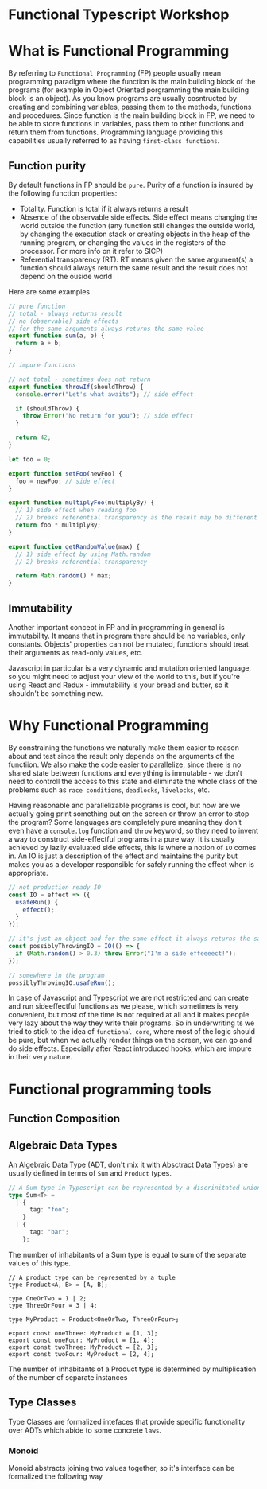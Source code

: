 # Functional Typescript Workshop

# What is Functional Programming

By referring to `Functional Programming` (FP) people usually mean programming paradigm where the function is the main building block of the programs (for example in Object Oriented porgramming the main building block is an object). As you know programs are usually cosntructed by creating and combining variables, passing them to the methods, functions and procedures. Since function is the main building block in FP, we need to be able to store functions in variables, pass them to other functions and return them from functions. Programming language providing this capabilities usually referred to as having `first-class functions`.

## Function purity

By default functions in FP should be `pure`. Purity of a function is insured by the following function properties:

- Totality. Function is total if it always returns a result
- Absence of the observable side effects. Side effect means changing the world outside the function (any function still changes the outside world, by changing the execution stack or creating objects in the heap of the running program, or changing the values in the registers of the processor. For more info on it refer to SICP)
- Referential transparency (RT). RT means given the same argument(s) a function should always return the same result and the result does not depend on the ouside world

Here are some examples

```javascript
// pure function
// total - always returns result
// no (observable) side effects
// for the same arguments always returns the same value
export function sum(a, b) {
  return a + b;
}

// impure functions

// not total - sometimes does not return
export function throwIf(shouldThrow) {
  console.error("Let's what awaits"); // side effect

  if (shouldThrow) {
    throw Error("No return for you"); // side effect
  }

  return 42;
}

let foo = 0;

export function setFoo(newFoo) {
  foo = newFoo; // side effect
}

export function multiplyFoo(multiplyBy) {
  // 1) side effect when reading foo
  // 2) breaks referential transparency as the result may be different for the same argument
  return foo * multiplyBy;
}

export function getRandomValue(max) {
  // 1) side effect by using Math.random
  // 2) breaks referential transparency

  return Math.random() * max;
}
```

## Immutability

Another important concept in FP and in programming in general is immutability. It means that in program there should be no variables, only constants. Objects' properties can not be mutated, functions should treat their arguments as read-only values, etc.

Javascript in particular is a very dynamic and mutation oriented language, so you might need to adjust your view of the world to this, but if you're using React and Redux - immutability is your bread and butter, so it shouldn't be something new.

# Why Functional Programming

By constraining the functions we naturally make them easier to reason about and test since the result only depends on the arguments of the functiion. We also make the code easier to parallelize, since there is no shared state between functions and everything is immutable - we don't need to controll the access to this state and eliminate the whole class of the problems such as `race conditions`, `deadlocks`, `livelocks`, etc.

Having reasonable and parallelizable programs is cool, but how are we actually going print something out on the screen or throw an error to stop the program? Some languages are completely pure meaning they don't even have a `console.log` function and `throw` keyword, so they need to invent a way to construct side-effectful programs in a pure way. It is usually achieved by lazily evaluated side effects, this is where a notion of `IO` comes in. An IO is just a description of the effect and maintains the purity but makes you as a developer responsible for safely running the effect when is appropriate.

```typescript
// not production ready IO
const IO = effect => ({
  usafeRun() {
    effect();
  }
});

// it's just an object and for the same effect it always returns the same object
const possiblyThrowingIO = IO(() => {
  if (Math.random() > 0.3) throw Error("I'm a side effeeeect!");
});

// somewhere in the program
possiblyThrowingIO.usafeRun();
```

In case of Javascript and Typescript we are not restricted and can create and run sideeffectful functions as we please, which sometimes is very convenient, but most of the time is not required at all and it makes people very lazy about the way they write their programs. So in underwriting ts we tried to stick to the idea of `functional core`, where most of the logic should be pure, but when we actually render things on the screen, we can go and do side effects. Especially after React introduced hooks, which are impure in their very nature.

# Functional programming tools

## Function Composition

## Algebraic Data Types

An Algebraic Data Type (ADT, don't mix it with Absctract Data Types) are usually defined in terms of `Sum` and `Product` types.

```typescript
// A Sum type in Typescript can be represented by a discrinitated union type:
type Sum<T> =
  | {
      tag: "foo";
    }
  | {
      tag: "bar";
    };
```

The number of inhabitants of a Sum type is equal to sum of the separate values of this type.

```
// A product type can be represented by a tuple
type Product<A, B> = [A, B];

type OneOrTwo = 1 | 2;
type ThreeOrFour = 3 | 4;

type MyProduct = Product<OneOrTwo, ThreeOrFour>;

export const oneThree: MyProduct = [1, 3];
export const oneFour: MyProduct = [1, 4];
export const twoThree: MyProduct = [2, 3];
export const twoFour: MyProduct = [2, 4];
```

The number of inhabitants of a Product type is determined by multiplication of the number of separate instances

## Type Classes

Type Classes are formalized intefaces that provide specific functionality over ADTs which abide to some concrete `laws`.

### Monoid

Monoid abstracts joining two values together, so it's interface can be formalized the following way
